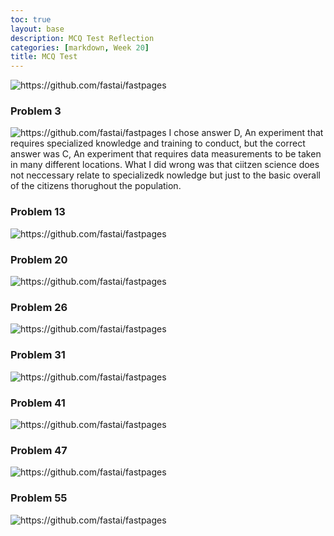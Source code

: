 ```yaml
---
toc: true
layout: base
description: MCQ Test Reflection
categories: [markdown, Week 20]
title: MCQ Test 
---
```


![]({{site.baseurl}}/images/2018-practice-exam-mcq.PNG "https://github.com/fastai/fastpages")

### Problem 3
![]({{site.baseurl}}/images/2018exam3.PNG "https://github.com/fastai/fastpages")
I chose answer D, An experiment that requires specialized knowledge and training to conduct, but the correct answer was C, An experiment that requires data measurements to be taken in many different locations. What I did wrong was that ciitzen science does not neccessary relate to specializedk nowledge but just to the basic overall of the citizens thorughout the population.

### Problem 13
![]({{site.baseurl}}/images/2018mcq13.PNG "https://github.com/fastai/fastpages")


### Problem 20
![]({{site.baseurl}}/images/2018mcq20.PNG "https://github.com/fastai/fastpages")

### Problem 26
![]({{site.baseurl}}/images/2018mcq26.PNG "https://github.com/fastai/fastpages")

### Problem 31
![]({{site.baseurl}}/images/2018mcq31.PNG "https://github.com/fastai/fastpages")

### Problem 41
![]({{site.baseurl}}/images/2018mcq41.PNG "https://github.com/fastai/fastpages")

### Problem 47
![]({{site.baseurl}}/images/2018mcq47.PNG "https://github.com/fastai/fastpages")

### Problem 55
![]({{site.baseurl}}/images/2018mcq55.PNG "https://github.com/fastai/fastpages")









